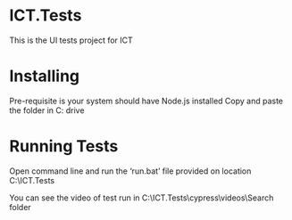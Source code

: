 # ICT.Tests
This is the UI tests project for ICT

# Installing
Pre-requisite is your system should have Node.js installed 
Copy and paste the folder in C: drive 

# Running Tests
Open command line and run the ‘run.bat’ file provided on location C:\ICT.Tests

You can see the video of test run in C:\ICT.Tests\cypress\videos\Search folder 

